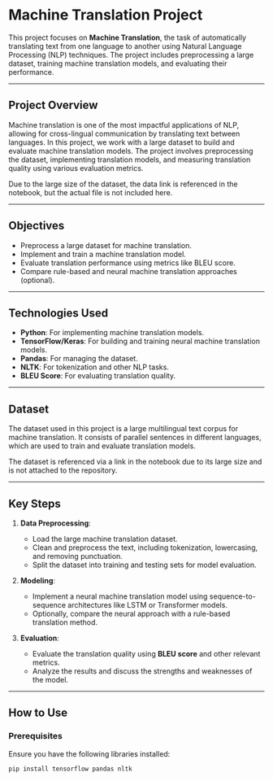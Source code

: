 # Machine Translation Project

This project focuses on **Machine Translation**, the task of automatically translating text from one language to another using Natural Language Processing (NLP) techniques. The project includes preprocessing a large dataset, training machine translation models, and evaluating their performance.

---

## Project Overview
Machine translation is one of the most impactful applications of NLP, allowing for cross-lingual communication by translating text between languages. In this project, we work with a large dataset to build and evaluate machine translation models. The project involves preprocessing the dataset, implementing translation models, and measuring translation quality using various evaluation metrics.

Due to the large size of the dataset, the data link is referenced in the notebook, but the actual file is not included here.

---

## Objectives
- Preprocess a large dataset for machine translation.
- Implement and train a machine translation model.
- Evaluate translation performance using metrics like BLEU score.
- Compare rule-based and neural machine translation approaches (optional).

---

## Technologies Used
- **Python**: For implementing machine translation models.
- **TensorFlow/Keras**: For building and training neural machine translation models.
- **Pandas**: For managing the dataset.
- **NLTK**: For tokenization and other NLP tasks.
- **BLEU Score**: For evaluating translation quality.

---

## Dataset
The dataset used in this project is a large multilingual text corpus for machine translation. It consists of parallel sentences in different languages, which are used to train and evaluate translation models.

The dataset is referenced via a link in the notebook due to its large size and is not attached to the repository.

---

## Key Steps

1. **Data Preprocessing**:
   - Load the large machine translation dataset.
   - Clean and preprocess the text, including tokenization, lowercasing, and removing punctuation.
   - Split the dataset into training and testing sets for model evaluation.

2. **Modeling**:
   - Implement a neural machine translation model using sequence-to-sequence architectures like LSTM or Transformer models.
   - Optionally, compare the neural approach with a rule-based translation method.
   
3. **Evaluation**:
   - Evaluate the translation quality using **BLEU score** and other relevant metrics.
   - Analyze the results and discuss the strengths and weaknesses of the model.

---

## How to Use

### Prerequisites
Ensure you have the following libraries installed:
```bash
pip install tensorflow pandas nltk
